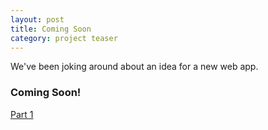 ```yaml
---
layout: post
title: Coming Soon
category: project teaser
---
```


We've been joking around about an idea for a new web app.

### Coming Soon!

[Part 1](/)


